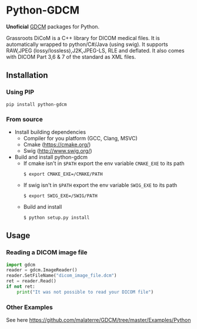 # Python-GDCM

**Unoficial** [GDCM](http://gdcm.sourceforge.net/wiki/index.php/Main_Page) packages for Python.

Grassroots DiCoM is a C++ library for DICOM medical files. It is automatically wrapped to python/C#/Java (using swig). It supports RAW,JPEG (lossy/lossless),J2K,JPEG-LS, RLE and deflated. It also comes with DICOM Part 3,6 & 7 of the standard as XML files.

## Installation

### Using PIP

```
pip install python-gdcm
```

### From source

- Install building dependencies
    - Compiler for you platform (GCC, Clang, MSVC)
    - Cmake (https://cmake.org/) 
    - Swig (http://www.swig.org/)
- Build and install python-gdcm
    - If cmake isn't in `$PATH` export the env variable `CMAKE_EXE` to its path
        ```
        $ export CMAKE_EXE=/CMAKE/PATH
        ```
    - If swig isn't in `$PATH` export the env variable `SWIG_EXE` to its path
        ```
        $ export SWIG_EXE=/SWIG/PATH
        ```
    - Build and install
        ```                                                                
        $ python setup.py install
        ```

## Usage

### Reading a DICOM image file

```python
import gdcm
reader = gdcm.ImageReader()
reader.SetFileName("dicom_image_file.dcm")
ret = reader.Read()
if not ret:
    print("It was not possible to read your DICOM file")
```

### Other Examples

See here https://github.com/malaterre/GDCM/tree/master/Examples/Python
